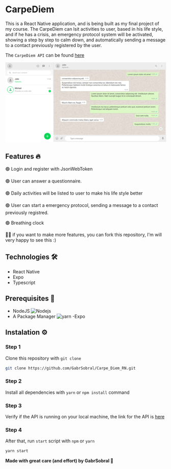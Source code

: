 # CarpeDiem

This is a React Native application, and is being built as my final project of my course.
The CarpeDiem can lsit activities to user, based in his life style, and if he has a crisis, an emergency protocol system will be activated, showing a step by step to calm down, and automatically sending a message to a contact previously registered by the user.

The `CarpeDiem API` can be found <a href="https://github.com/GabrSobral/CarpeDIem-API">here<a>
  
  ![ProjectImage](https://github.com/GabrSobral/React-time-chat-application-FRONTEND/blob/master/.github/Landing.png?raw=true)

## Features 🔥
  <p>🟢 Login and register with JsonWebToken</p>
  <p>🟢 User can answer a questionnaire.</p>
  <p>🟢 Daily activities will be listed to user to make his life style better</p>
  <p>🟢 User can start a emergency protocol, sending a message to a contact previously registred.</p>
  <p>🟢 Breathing clock</p>

  <p>💁🏻 if you want to make more features, you can fork this repository, I'm will very happy to see this :)</p>

## Technologies 🛠️

  - React Native
  - Expo
  - Typescript
  
## Prerequisites 🧶
  - NodeJS <img alt="Nodejs" src="https://img.shields.io/badge/-Nodejs-43853d?style=flat-square&logo=node.js&logoColor=white" />
  - A Package Manager <img alt="yarn" src="https://img.shields.io/badge/-Yarn-2168B6?style=flat-square&logo=yarn&logoColor=white" />
  -Expo
  
## Instalation ⚙️

  ### Step 1
  Clone this repository with `git clone`
  ```bash
  git clone https://github.com/GabrSobral/Carpe_Diem_RN.git
  ```

  ### Step 2
  Install all dependencies with `yarn` or `npm install` command

  ### Step 3
  Verify if the API is running on your local machine, the link for the API is <a href="https://github.com/GabrSobral/CarpeDIem-API">here</a>
  
  ### Step 4
  After that, run `start` script with `npm` or `yarn`
  ```bash
  yarn start
  ```
  
**Made with great care (and effort) by GabrSobral 💙**